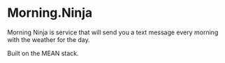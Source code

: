 Morning.Ninja
==================

Morning Ninja is service that will send you a text message every morning with the weather for the day.

Built on the MEAN stack.